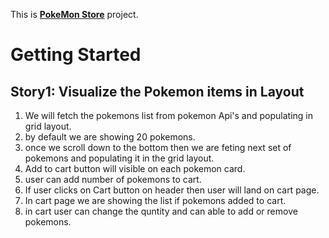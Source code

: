 This is [**PokeMon Store**](https://reactnative.dev) project.

# Getting Started

## Story1: Visualize the Pokemon items in Layout

1. We will fetch the pokemons list from pokemon Api's and populating in grid layout.
2. by default we are showing 20 pokemons.
3. once we scroll down to the bottom then we are feting next set of pokemons and populating it in the grid layout.
4. Add to cart button will visible on each pokemon card.
5. user can add number of pokemons to cart.
6. If user clicks on Cart button on header then user will land on cart page.
7. In cart page we are showing the list if pokemons added to cart.
8. in cart user can change the quntity and can able to add or remove pokemons.

